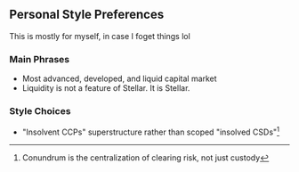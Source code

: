 ## Personal Style Preferences

This is mostly for myself, in case I foget things lol

### Main Phrases

- Most advanced, developed, and liquid capital market
- Liquidity is not a feature of Stellar. It is Stellar.

### Style Choices

- "Insolvent CCPs" superstructure rather than scoped "insolved CSDs"[^csd-diction]


[^csd-diction]: Conundrum is the centralization of clearing risk, not just custody
